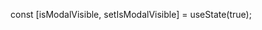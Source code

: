 
const [isModalVisible, setIsModalVisible] = useState(true);
<FormTaskModal
        isModalVisible={isModalVisible}
        setIsModalVisible={setIsModalVisible}
        mode={modalTaskMode.PERSON_VIEW_WORKING}
      />
